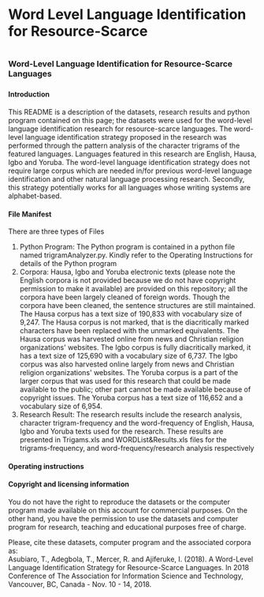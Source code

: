 # Word Level Language Identification for Resource-Scarce 
# <h3>Word-Level Language Identification for Resource-Scarce Languages<h3> 
<h4>Introduction</h4>
<p>This README is a description of the datasets, research results and python program contained on this page; the datasets were used for the word-level language identification research for resource-scarce languages. The word-level language identification strategy proposed in the research was performed through the pattern analysis of the character trigrams of the featured languages. Languages featured in this research are English, Hausa, Igbo and Yoruba. The word-level language identification strategy does not require large corpus which are needed in/for previous word-level language identification and other natural language processing research. Secondly, this strategy potentially works for all languages whose writing systems are alphabet-based.</p> 
<h4>File Manifest</h4>
<p>There are three types of Files</p>
<ol>
  <li>Python Program: The Python program is contained in a python file named trigramAnalyzer.py. Kindly refer to the Operating Instructions for details of the Python program</li>
  <li>Corpora:  Hausa, Igbo and Yoruba electronic texts (please note the English corpora is not provided because we do not have copyright permission to make it available) are provided on this repository; all the corpora have been largely cleaned of foreign words. Though the corpora have been cleaned, the sentence structures are still maintained. The Hausa corpus has a text size of 190,833 with vocabulary size of 9,247. The Hausa corpus is not marked, that is the diacritically marked characters have been replaced with the unmarked equivalents. The Hausa corpus was harvested online from news and Christian religion organizations' websites. The Igbo corpus is fully diacritically marked, it has a text size of 125,690 with a vocabulary size of 6,737. The Igbo corpus was also harvested online largely from news and Christian religion organizations' websites. The Yoruba corpus is a part of the larger corpus that was used for this research that could be made available to the public; other part cannot be made available because of copyright issues. The Yoruba corpus has a text size of 116,652 and a vocabulary size of 6,954. </li>
  <li>Research Result: The research results include the research analysis, character trigram-frequency and the word-frequency of English, Hausa, Igbo and Yoruba texts used for the research. These results are presented in Trigams.xls and WORDList&Results.xls files for the trigrams-frequency, and word-frequency/research analysis respectively</li>
</ol>
<h4>Operating instructions</h4>
<p></p>
<h4>Copyright and licensing information</h4>
<p>You do not have the right to reproduce the datasets or the computer program made available on this account for commercial purposes. On the other hand, you have the permission to use the datasets and computer program for research, teaching and educational purposes free of charge.</p>
<p>Please, cite these datasets, computer program and the associated corpora as: <br>
Asubiaro, T., Adegbola, T., Mercer, R. and Ajiferuke, I. (2018). A Word-Level Language Identification Strategy for Resource-Scarce Languages. In 2018 Conference of The Association for Information Science and Technology, Vancouver, BC, Canada - Nov. 10 - 14, 2018.</br></p>

